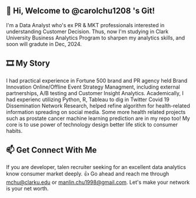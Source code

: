 👋 Hi, Welcome to @carolchu1208 's Git!
-------------------------
I'm a Data Analyst who's ex PR & MKT professionals interested in understanding Customer Decision.
Thus, now I'm studying in Clark University Business Analytics Program to sharpen my analytics skills, and soon will gradute in Dec, 2024.

🎞️ My Story
-------------------------
I had practical experience in Fortune 500 brand and PR agency held Brand Innovation Online/Offline Event Strategy Managment, including external partnerships, A/B testing and Customer Insight Analytics.
Academically, I had experienc utilizing Python, R, Tableau to dig in Twitter Covid 19 Dissemination Network Research, helped refine algorithm for health-related information spreading on social media.
Some more health related projects such as prostate cancer machine learning prediction are in my repo too! My core is to use power of technology design better life stick to consumer habits.

📫 Get Connect With Me
------------------------
If you are developer, talen recruiter seeking for an excellent data analytics know consumer market deeply. 
👍 Go ahead and reach me through mchu@clarku.edu or manlin.chu1998@gmail.com. Let's make your network is your net worth.

<!---
carolchu1208/carolchu1208 is a ✨ special ✨ repository because its `README.md` (this file) appears on your GitHub profile.
You can click the Preview link to take a look at your changes.
--->
